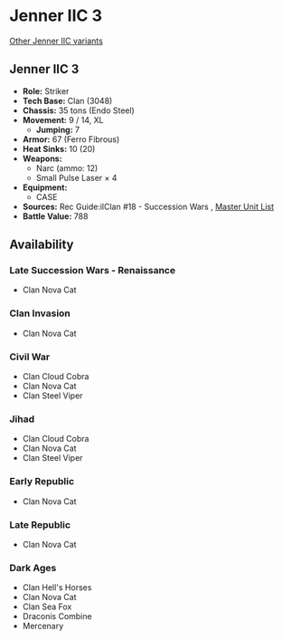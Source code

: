 # Jenner IIC 3 

[Other Jenner IIC variants](../jenner_iic.md) 

## Jenner IIC 3 

- **Role:** Striker 
- **Tech Base:** Clan (3048) 
- **Chassis:** 35 tons (Endo Steel) 
- **Movement:** 9 / 14, XL 
  - **Jumping:** 7 
- **Armor:** 67 (Ferro Fibrous) 
- **Heat Sinks:** 10 (20) 
- **Weapons:** 
  - Narc (ammo: 12) 
  - Small Pulse Laser × 4 
- **Equipment:** 
  - CASE 
- **Sources:** Rec Guide:ilClan #18 - Succession Wars , [Master Unit List](http://masterunitlist.info/Unit/Details/1700/jenner-iic-3) 
- **Battle Value:** 788 

## Availability 

### Late Succession Wars - Renaissance 

- Clan Nova Cat 

### Clan Invasion 

- Clan Nova Cat 

### Civil War 

- Clan Cloud Cobra 
- Clan Nova Cat 
- Clan Steel Viper 

### Jihad 

- Clan Cloud Cobra 
- Clan Nova Cat 
- Clan Steel Viper 

### Early Republic 

- Clan Nova Cat 

### Late Republic 

- Clan Nova Cat 

### Dark Ages 

- Clan Hell's Horses 
- Clan Nova Cat 
- Clan Sea Fox 
- Draconis Combine 
- Mercenary 


